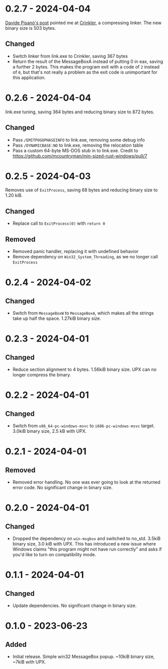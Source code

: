# 0.2.7 - 2024-04-04

[Davide Pisanò's post](https://davidesnotes.com/articles/1/?page=4) pointed me at
[Crinkler](https://github.com/runestubbe/Crinkler), a compressing linker. The new binary size is 503 bytes.

## Changed

- Switch linker from link.exe to Crinkler, saving 367 bytes
- Return the result of the MessageBoxA instead of putting 0 in eax, saving a further 2 bytes. This makes the program
  exit with a code of `2` instead of `0`, but that's not really a problem as the exit code is unimportant for this
  application.

# 0.2.6 - 2024-04-04

link.exe tuning, saving 364 bytes and reducing binary size to 872 bytes.

## Changed

- Pass `/EMITPOGOPHASEINFO` to link.exe, removing some debug info
- Pass `/DYNAMICBASE:NO` to link.exe, removing the relocation table
- Pass a custom 64-byte MS-DOS stub in to link.exe. Credit to https://github.com/mcountryman/min-sized-rust-windows/pull/7

# 0.2.5 - 2024-04-03

Removes use of `ExitProcess`, saving 68 bytes and reducing binary size to 1.20 kiB.

## Changed

- Replace call to `ExitProcess(0)` with `return 0`

## Removed

- Removed panic handler, replacing it with undefined behavior
- Remove dependency on `Win32_System_Threading`, as we no longer call `ExitProcess`

# 0.2.4 - 2024-04-02

## Changed

- Switch from `MessageBoxW` to `MessageBoxA`, which makes all the strings take up half the space. 1.27kiB binary size.

# 0.2.3 - 2024-04-01

## Changed

- Reduce section alignment to 4 bytes. 1.56kiB binary size. UPX can no longer compress the binary.

# 0.2.2 - 2024-04-01

## Changed

- Switch from `x86_64-pc-windows-msvc` to `i686-pc-windows-msvc` target. 3.0kiB binary size, 2.5 kB with UPX.

# 0.2.1 - 2024-04-01

## Removed

- Removed error handling. No one was ever going to look at the returned error code. No significant change in binary size.

# 0.2.0 - 2024-04-01

## Changed

- Dropped the dependency on `win-msgbox` and switched to no_std. 3.5kiB binary size, 3.0 kiB with UPX. This has introduced
  a new issue where Windows claims "this program might not have run correctly" and asks if you'd like to turn on
  compatibility mode.

# 0.1.1 - 2024-04-01

## Changed

- Update dependencies. No significant change in binary size.

# 0.1.0 - 2023-06-23

## Added

- Initial release. Simple win32 MessageBox popup. ~10kiB binary size, ~7kiB with UPX.
